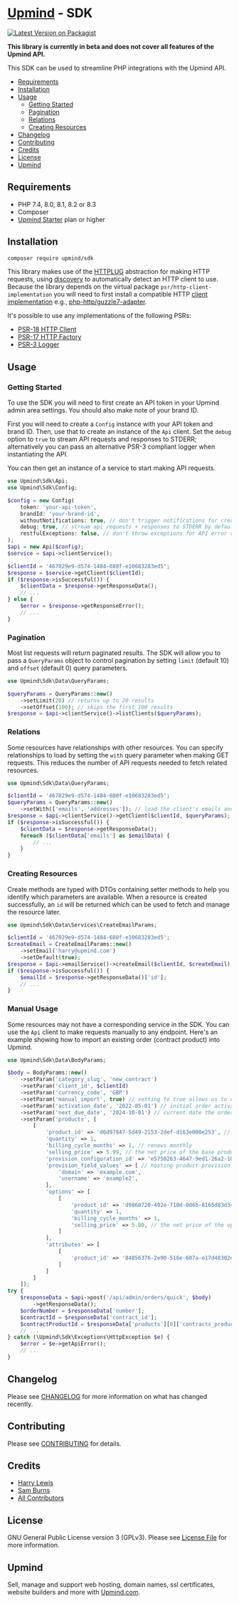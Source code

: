 # [Upmind](https://github.com/upmind-automation) - SDK

[![Latest Version on Packagist](https://img.shields.io/packagist/v/upmind/sdk.svg?style=flat-square)](https://packagist.org/packages/upmind/sdk)

**This library is currently in beta and does not cover all features of the Upmind API.**

This SDK can be used to streamline PHP integrations with the Upmind API.

- [Requirements](#requirements)
- [Installation](#installation)
- [Usage](#usage)
  - [Getting Started](#getting-started)
  - [Pagination](#pagination)
  - [Relations](#relations)
  - [Creating Resources](#creating-resources)
- [Changelog](#changelog)
- [Contributing](#contributing)
- [Credits](#credits)
- [License](#license)
- [Upmind](#upmind)

## Requirements

- PHP 7.4, 8.0, 8.1, 8.2 or 8.3
- Composer
- [Upmind Starter](https://upmind.com/pricing) plan or higher

## Installation

```bash
composer require upmind/sdk
```

This library makes use of the [HTTPLUG](https://docs.php-http.org/en/latest/index.html) abstraction for making HTTP requests, using [discovery](https://docs.php-http.org/en/latest/discovery.html) to automatically detect an HTTP client to use. Because the library depends on the virtual package `psr/http-client-implementation` you will need to first install a compatible HTTP [client implementation](https://packagist.org/providers/psr/http-client-implementation) e.g., [php-http/guzzle7-adapter](https://packagist.org/packages/php-http/guzzle7-adapter).

It's possible to use any implementations of the following PSRs:
- [PSR-18 HTTP Client](https://www.php-fig.org/psr/psr-18/)
- [PSR-17 HTTP Factory](https://www.php-fig.org/psr/psr-17/)
- [PSR-3 Logger](https://www.php-fig.org/psr/psr-3/)

## Usage

### Getting Started

To use the SDK you will need to first create an API token in your Upmind admin area settings. You should also make note of your brand ID.

First you will need to create a `Config` instance with your API token and brand ID. Then, use that to create an instance of the `Api` client. Set the `debug` option to `true` to stream API requests and responses to STDERR; alternatively you can pass an alternative PSR-3 compliant logger when instantiating the API.

You can then get an instance of a service to start making API requests.

```php
use Upmind\Sdk\Api;
use Upmind\Sdk\Config;

$config = new Config(
    token: 'your-api-token',
    brandId: 'your-brand-id',
    withoutNotifications: true, // don't trigger notifications for create/update/delete requests
    debug: true, // stream api requests + responses to STDERR by default
    restfulExceptions: false, // don't throw exceptions for API error responses
);
$api = new Api($config);
$service = $api->clientService();

$clientId = '467029e9-d574-1484-680f-e10683283ed5';
$response = $service->getClient($clientId);
if ($response->isSuccessful()) {
    $clientData = $response->getResponseData();
    // ...
} else {
    $error = $response->getResponseError();
    // ...
}
```

### Pagination

Most list requests will return paginated results. The SDK will allow you to pass a `QueryParams` object to control pagination by setting `limit` (default 10) and `offset` (default 0) query parameters.

```php
use Upmind\Sdk\Data\QueryParams;

$queryParams = QueryParams::new()
    ->setLimit(20) // returns up to 20 results
    ->setOffset(100); // skips the first 100 results
$response = $api->clientService()->listClients($queryParams);
```

### Relations

Some resources have relationships with other resources. You can specify relationships to load by setting the `with` query parameter when making GET requests. This reduces the number of API requests needed to fetch related resources.

```php
use Upmind\Sdk\Data\QueryParams;

$clientId = '467029e9-d574-1484-680f-e10683283ed5';
$queryParams = QueryParams::new()
    ->setWith(['emails', 'addresses']); // load the client's emails and addresses
$response = $api->clientService()->getClient($clientId, $queryParams);
if ($response->isSuccessful()) {
    $clientData = $response->getResponseData();
    foreach ($clientData['emails'] as $emailData) {
        // ...
    }
}
```

### Creating Resources

Create methods are typed with DTOs containing setter methods to help you identify which parameters are available. When a resource is created successfully, an `id` will be returned which can be used to fetch and manage the resource later.

```php
use Upmind\Sdk\Data\Services\CreateEmailParams;

$clientId = '467029e9-d574-1484-680f-e10683283ed5';
$createEmail = CreateEmailParams::new()
    ->setEmail('harry@upmind.com')
    ->setDefault(true);
$response = $api->emailService()->createEmail($clientId, $createEmail);
if ($response->isSuccessful()) {
    $emailId = $response->getResponseData()['id'];
    // ...
}
```

### Manual Usage

Some resources may not have a corresponding service in the SDK. You can use the `Api` client to make requests manually to any endpoint. Here's an example showing how to import an existing order (contract product) into Upmind.

```php
use Upmind\Sdk\Data\BodyParams;

$body = BodyParams::new()
    ->setParam('category_slug', 'new_contract')
    ->setParam('client_id', $clientId)
    ->setParam('currency_code', 'GBP')
    ->setParam('manual_import', true) // setting to true allows us to override activation/due dates
    ->setParam('activation_date', '2022-05-01') // initial order activation date
    ->setParam('next_due_date', '2024-10-01') // current date the order is paid up until
    ->setParam('products', [
        [
            'product_id' => 'd6d97847-5d49-2153-2def-d163e080e253', // catalogue product id
            'quantity' => 1,
            'billing_cycle_months' => 1, // renews monthly
            'selling_price' => 5.99, // the net price of the base product
            'provision_configuration_id' => 'e5750263-4647-9ed1-26a2-1053288d79e9', // the server this order is provisioned on
            'provision_field_values' => [ // hosting product provision fields
                'domain' => 'example.com',
                'username' => 'example2',
            ],
            'options' => [
                [
                    'product_id' => 'd9860720-492e-710d-0d6b-8165d83d345e', // catalogue product option id
                    'quantity' => 1,
                    'billing_cycle_months' => 1,
                    'selling_price' => 5.00, // the net price of the option
                ]
            ],
            'attributes' => [
                [
                    'product_id' => '84856376-2e90-516e-607a-e17d48302de9', // catalogue product attribute id
                ]
            ]
        ]
    ]);
try {
    $responseData = $api->post('/api/admin/orders/quick', $body)
        ->getResponseData();
    $orderNumber = $responseData['number'];
    $contractId = $responseData['contract_id'];
    $contractProductId = $responseData['products'][0]['contracts_product_id'];
    // ...
} catch (\Upmind\Sdk\Exceptions\HttpException $e) {
    $error = $e->getApiError();
    // ...
}
```

## Changelog

Please see [CHANGELOG](CHANGELOG.md) for more information on what has changed recently.

## Contributing

Please see [CONTRIBUTING](CONTRIBUTING.md) for details.

## Credits

 - [Harry Lewis](https://github.com/uphlewis)
 - [Sam Burns](https://github.com/sam-bee)
 - [All Contributors](../../contributors)

## License

GNU General Public License version 3 (GPLv3). Please see [License File](LICENSE.md) for more information.

## Upmind

Sell, manage and support web hosting, domain names, ssl certificates, website builders and more with [Upmind.com](https://upmind.com/start).
